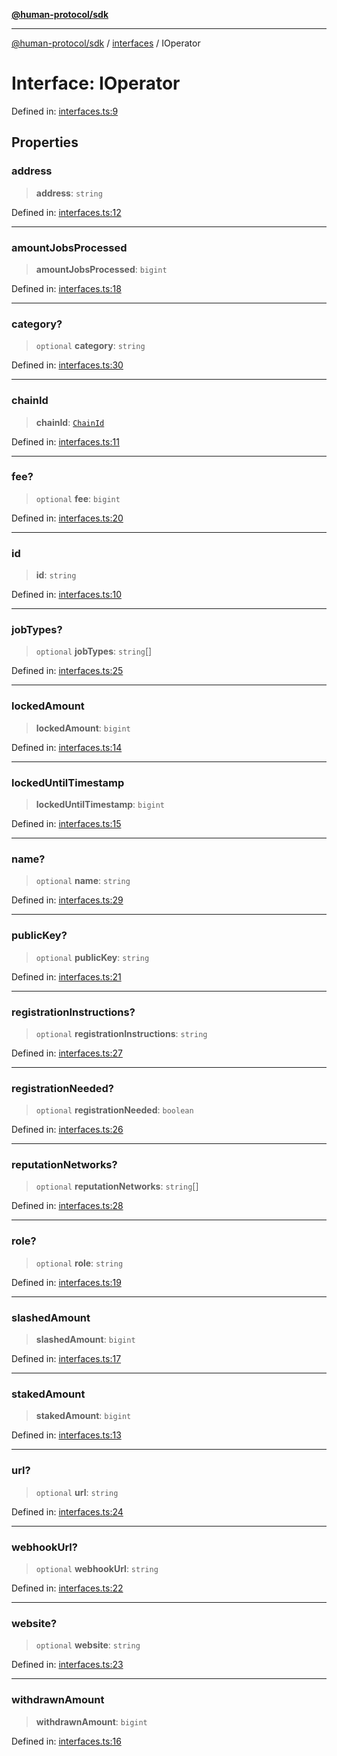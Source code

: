 [**@human-protocol/sdk**](../../README.md)

***

[@human-protocol/sdk](../../modules.md) / [interfaces](../README.md) / IOperator

# Interface: IOperator

Defined in: [interfaces.ts:9](https://github.com/humanprotocol/human-protocol/blob/c6ab6b31903af39ac6b3e92bd60cecc017b01413/packages/sdk/typescript/human-protocol-sdk/src/interfaces.ts#L9)

## Properties

### address

> **address**: `string`

Defined in: [interfaces.ts:12](https://github.com/humanprotocol/human-protocol/blob/c6ab6b31903af39ac6b3e92bd60cecc017b01413/packages/sdk/typescript/human-protocol-sdk/src/interfaces.ts#L12)

***

### amountJobsProcessed

> **amountJobsProcessed**: `bigint`

Defined in: [interfaces.ts:18](https://github.com/humanprotocol/human-protocol/blob/c6ab6b31903af39ac6b3e92bd60cecc017b01413/packages/sdk/typescript/human-protocol-sdk/src/interfaces.ts#L18)

***

### category?

> `optional` **category**: `string`

Defined in: [interfaces.ts:30](https://github.com/humanprotocol/human-protocol/blob/c6ab6b31903af39ac6b3e92bd60cecc017b01413/packages/sdk/typescript/human-protocol-sdk/src/interfaces.ts#L30)

***

### chainId

> **chainId**: [`ChainId`](../../enums/enumerations/ChainId.md)

Defined in: [interfaces.ts:11](https://github.com/humanprotocol/human-protocol/blob/c6ab6b31903af39ac6b3e92bd60cecc017b01413/packages/sdk/typescript/human-protocol-sdk/src/interfaces.ts#L11)

***

### fee?

> `optional` **fee**: `bigint`

Defined in: [interfaces.ts:20](https://github.com/humanprotocol/human-protocol/blob/c6ab6b31903af39ac6b3e92bd60cecc017b01413/packages/sdk/typescript/human-protocol-sdk/src/interfaces.ts#L20)

***

### id

> **id**: `string`

Defined in: [interfaces.ts:10](https://github.com/humanprotocol/human-protocol/blob/c6ab6b31903af39ac6b3e92bd60cecc017b01413/packages/sdk/typescript/human-protocol-sdk/src/interfaces.ts#L10)

***

### jobTypes?

> `optional` **jobTypes**: `string`[]

Defined in: [interfaces.ts:25](https://github.com/humanprotocol/human-protocol/blob/c6ab6b31903af39ac6b3e92bd60cecc017b01413/packages/sdk/typescript/human-protocol-sdk/src/interfaces.ts#L25)

***

### lockedAmount

> **lockedAmount**: `bigint`

Defined in: [interfaces.ts:14](https://github.com/humanprotocol/human-protocol/blob/c6ab6b31903af39ac6b3e92bd60cecc017b01413/packages/sdk/typescript/human-protocol-sdk/src/interfaces.ts#L14)

***

### lockedUntilTimestamp

> **lockedUntilTimestamp**: `bigint`

Defined in: [interfaces.ts:15](https://github.com/humanprotocol/human-protocol/blob/c6ab6b31903af39ac6b3e92bd60cecc017b01413/packages/sdk/typescript/human-protocol-sdk/src/interfaces.ts#L15)

***

### name?

> `optional` **name**: `string`

Defined in: [interfaces.ts:29](https://github.com/humanprotocol/human-protocol/blob/c6ab6b31903af39ac6b3e92bd60cecc017b01413/packages/sdk/typescript/human-protocol-sdk/src/interfaces.ts#L29)

***

### publicKey?

> `optional` **publicKey**: `string`

Defined in: [interfaces.ts:21](https://github.com/humanprotocol/human-protocol/blob/c6ab6b31903af39ac6b3e92bd60cecc017b01413/packages/sdk/typescript/human-protocol-sdk/src/interfaces.ts#L21)

***

### registrationInstructions?

> `optional` **registrationInstructions**: `string`

Defined in: [interfaces.ts:27](https://github.com/humanprotocol/human-protocol/blob/c6ab6b31903af39ac6b3e92bd60cecc017b01413/packages/sdk/typescript/human-protocol-sdk/src/interfaces.ts#L27)

***

### registrationNeeded?

> `optional` **registrationNeeded**: `boolean`

Defined in: [interfaces.ts:26](https://github.com/humanprotocol/human-protocol/blob/c6ab6b31903af39ac6b3e92bd60cecc017b01413/packages/sdk/typescript/human-protocol-sdk/src/interfaces.ts#L26)

***

### reputationNetworks?

> `optional` **reputationNetworks**: `string`[]

Defined in: [interfaces.ts:28](https://github.com/humanprotocol/human-protocol/blob/c6ab6b31903af39ac6b3e92bd60cecc017b01413/packages/sdk/typescript/human-protocol-sdk/src/interfaces.ts#L28)

***

### role?

> `optional` **role**: `string`

Defined in: [interfaces.ts:19](https://github.com/humanprotocol/human-protocol/blob/c6ab6b31903af39ac6b3e92bd60cecc017b01413/packages/sdk/typescript/human-protocol-sdk/src/interfaces.ts#L19)

***

### slashedAmount

> **slashedAmount**: `bigint`

Defined in: [interfaces.ts:17](https://github.com/humanprotocol/human-protocol/blob/c6ab6b31903af39ac6b3e92bd60cecc017b01413/packages/sdk/typescript/human-protocol-sdk/src/interfaces.ts#L17)

***

### stakedAmount

> **stakedAmount**: `bigint`

Defined in: [interfaces.ts:13](https://github.com/humanprotocol/human-protocol/blob/c6ab6b31903af39ac6b3e92bd60cecc017b01413/packages/sdk/typescript/human-protocol-sdk/src/interfaces.ts#L13)

***

### url?

> `optional` **url**: `string`

Defined in: [interfaces.ts:24](https://github.com/humanprotocol/human-protocol/blob/c6ab6b31903af39ac6b3e92bd60cecc017b01413/packages/sdk/typescript/human-protocol-sdk/src/interfaces.ts#L24)

***

### webhookUrl?

> `optional` **webhookUrl**: `string`

Defined in: [interfaces.ts:22](https://github.com/humanprotocol/human-protocol/blob/c6ab6b31903af39ac6b3e92bd60cecc017b01413/packages/sdk/typescript/human-protocol-sdk/src/interfaces.ts#L22)

***

### website?

> `optional` **website**: `string`

Defined in: [interfaces.ts:23](https://github.com/humanprotocol/human-protocol/blob/c6ab6b31903af39ac6b3e92bd60cecc017b01413/packages/sdk/typescript/human-protocol-sdk/src/interfaces.ts#L23)

***

### withdrawnAmount

> **withdrawnAmount**: `bigint`

Defined in: [interfaces.ts:16](https://github.com/humanprotocol/human-protocol/blob/c6ab6b31903af39ac6b3e92bd60cecc017b01413/packages/sdk/typescript/human-protocol-sdk/src/interfaces.ts#L16)
